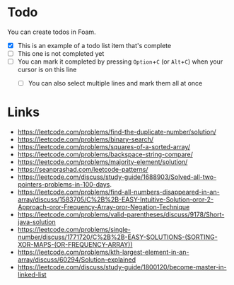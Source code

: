 # Todo

You can create todos in Foam.

- [x] This is an example of a todo list item that's complete
- [ ] This one is not completed yet
- [ ] You can mark it completed by pressing `Option`+`C` (or `Alt`+`C`) when your cursor is on this line
  - [ ] You can also select multiple lines and mark them all at once


# Links

- https://leetcode.com/problems/find-the-duplicate-number/solution/
- https://leetcode.com/problems/binary-search/
- https://leetcode.com/problems/squares-of-a-sorted-array/
- https://leetcode.com/problems/backspace-string-compare/
- https://leetcode.com/problems/majority-element/solution/
- https://seanprashad.com/leetcode-patterns/
- https://leetcode.com/discuss/study-guide/1688903/Solved-all-two-pointers-problems-in-100-days.
- https://leetcode.com/problems/find-all-numbers-disappeared-in-an-array/discuss/1583705/C%2B%2B-EASY-Intuitive-Solution-oror-2-Approach-oror-Frequency-Array-oror-Negation-Technique
- https://leetcode.com/problems/valid-parentheses/discuss/9178/Short-java-solution
- https://leetcode.com/problems/single-number/discuss/1771720/C%2B%2B-EASY-SOLUTIONS-(SORTING-XOR-MAPS-(OR-FREQUENCY-ARRAY))
- https://leetcode.com/problems/kth-largest-element-in-an-array/discuss/60294/Solution-explained
- https://leetcode.com/discuss/study-guide/1800120/become-master-in-linked-list
